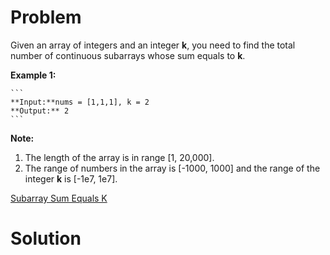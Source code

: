 
# Problem

Given an array of integers and an integer **k**, you need to find the total
number of continuous subarrays whose sum equals to **k**.

**Example 1:**  

    ```
    **Input:**nums = [1,1,1], k = 2
    **Output:** 2
    ```

**Note:**  

  1. The length of the array is in range [1, 20,000].
  2. The range of numbers in the array is [-1000, 1000] and the range of the integer **k** is [-1e7, 1e7].



[Subarray Sum Equals K](https://leetcode.com/problems/subarray-sum-equals-k)

# Solution



